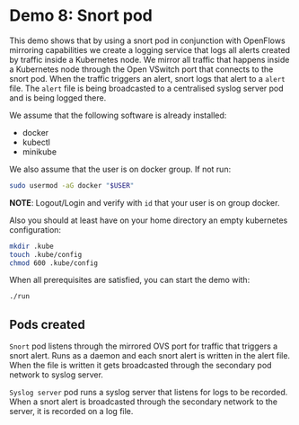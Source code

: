 # Demo 8: Snort pod 

This demo shows that by using a snort pod in conjunction with OpenFlows mirroring capabilities we  create a logging service that logs all alerts created by traffic inside a Kubernetes node. We mirror all traffic that happens inside a Kubernetes node through the Open VSwitch port that connects to the snort pod. When the traffic triggers an alert, snort logs that alert to a `alert` file. The `alert` file is being broadcasted to a centralised syslog server pod and is being logged there.

We assume that the following software is already installed:

- docker
- kubectl
- minikube

We also assume that the user is on docker group. If not run:

```sh
sudo usermod -aG docker "$USER"
```

**NOTE**: Logout/Login and verify with `id` that your user is on group docker.

Also you should at least have on your home directory an empty kubernetes
configuration:

```sh
mkdir .kube
touch .kube/config
chmod 600 .kube/config
```

When all prerequisites are satisfied, you can start the demo with:

```sh
./run
```

## Pods created

`Snort` pod listens through the mirrored OVS port for traffic that triggers a snort alert. Runs as a daemon and each snort alert is written in the alert file. When the file is written it gets broadcasted through the secondary pod network to syslog server.

`Syslog server` pod runs a syslog server that listens for logs to be recorded. When a snort alert is broadcasted through the secondary network to the server, it is recorded on a log file.

